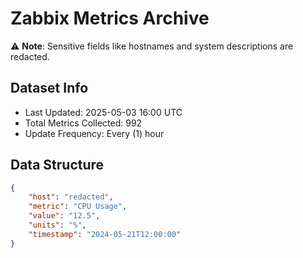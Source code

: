 # Zabbix Metrics Archive

⚠️ **Note**: Sensitive fields like hostnames and system descriptions are redacted.

## Dataset Info
- Last Updated: 2025-05-03 16:00 UTC
- Total Metrics Collected: 992
- Update Frequency: Every (1) hour

## Data Structure
```json
{
    "host": "redacted",
    "metric": "CPU Usage",
    "value": "12.5",
    "units": "%",
    "timestamp": "2024-05-21T12:00:00"
}
```
